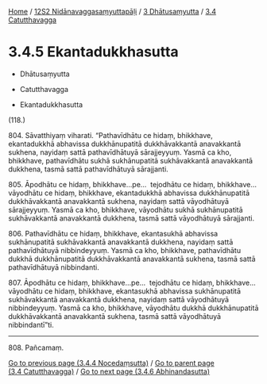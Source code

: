 
[Home](/) / [12S2 Nidānavaggasaṃyuttapāḷi](../../../12S2.md) / [3 Dhātusaṃyutta](../../3.md) / [3.4 Catutthavagga](../3.4.md)

# 3.4.5 Ekantadukkhasutta

* Dhātusaṃyutta

* Catutthavagga

* Ekantadukkhasutta

(118.)

804\. Sāvatthiyaṃ viharati. “Pathavīdhātu ce hidaṃ, bhikkhave, ekantadukkhā abhavissa dukkhānupatitā dukkhāvakkantā anavakkantā sukhena, nayidaṃ sattā pathavīdhātuyā sārajjeyyuṃ. Yasmā ca kho, bhikkhave, pathavīdhātu sukhā sukhānupatitā sukhāvakkantā anavakkantā dukkhena, tasmā sattā pathavīdhātuyā sārajjanti.

805\. Āpodhātu ce hidaṃ, bhikkhave…pe…  tejodhātu ce hidaṃ, bhikkhave…  vāyodhātu ce hidaṃ, bhikkhave, ekantadukkhā abhavissa dukkhānupatitā dukkhāvakkantā anavakkantā sukhena, nayidaṃ sattā vāyodhātuyā sārajjeyyuṃ. Yasmā ca kho, bhikkhave, vāyodhātu sukhā sukhānupatitā sukhāvakkantā anavakkantā dukkhena, tasmā sattā vāyodhātuyā sārajjanti.

806\. Pathavīdhātu ce hidaṃ, bhikkhave, ekantasukhā abhavissa sukhānupatitā sukhāvakkantā anavakkantā dukkhena, nayidaṃ sattā pathavīdhātuyā nibbindeyyuṃ. Yasmā ca kho, bhikkhave, pathavīdhātu dukkhā dukkhānupatitā dukkhāvakkantā anavakkantā sukhena, tasmā sattā pathavīdhātuyā nibbindanti.

807\. Āpodhātu ce hidaṃ, bhikkhave…pe…  tejodhātu ce hidaṃ, bhikkhave…  vāyodhātu ce hidaṃ, bhikkhave, ekantasukhā abhavissa sukhānupatitā sukhāvakkantā anavakkantā dukkhena, nayidaṃ sattā vāyodhātuyā nibbindeyyuṃ. Yasmā ca kho, bhikkhave, vāyodhātu dukkhā dukkhānupatitā dukkhāvakkantā anavakkantā sukhena, tasmā sattā vāyodhātuyā nibbindantī”ti.

---

808\. Pañcamaṃ.



[Go to previous page (3.4.4 Nocedaṃsutta)](3.4.4.md) / [Go to parent page (3.4 Catutthavagga)](../3.4.md) / [Go to next page (3.4.6 Abhinandasutta)](3.4.6.md)


